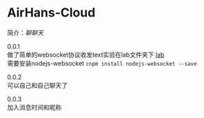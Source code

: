 # AirHans-Cloud
简介：*聊聊天*    
  
0.0.1  
做了简单的websocket协议收发text实验在lab文件夹下 [lab](https://github.com/AirboZH/AirHans-Cloud/tree/Air/lab)  
需要安装nodejs-websocket
`
cnpm install nodejs-websocket --save
`  

0.0.2  
可以自己和自己聊天了  
  
0.0.3  
加入消息时间和昵称
